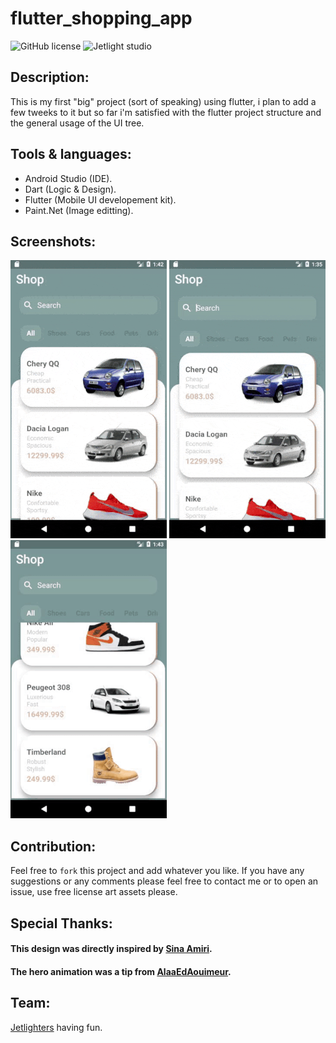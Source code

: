# flutter_shopping_app

![GitHub license](https://img.shields.io/github/license/oussamabonnor1/JetConverter.svg)
![Jetlight studio](https://img.shields.io/badge/Made%20by-Jetlight%20studio-blue.svg?color=082544)

## Description:
This is my first "big" project (sort of speaking) using flutter, i plan to add a few tweeks to it but so far i'm satisfied with the flutter project structure and the general usage of the UI tree. 

## Tools & languages: 
* Android Studio (IDE).
* Dart (Logic & Design).
* Flutter (Mobile UI developement kit).
* Paint.Net (Image editting).

## Screenshots: 
![Tabs](Screenshots/tabs.gif) ![Search](Screenshots/search.gif) ![Animation](Screenshots/animation.gif) 

## Contribution:
Feel free to `fork` this project and add whatever you like. If you have any suggestions or any comments please feel free to contact me or to open an issue, use free license art assets please.

## Special Thanks:
 #### This design was directly inspired by [Sina Amiri](https://dribbble.com/sinaamiri).
 #### The hero animation was a tip from [AlaaEdAouimeur](https://github.com/AlaaEdAouimeur).

## Team:
[Jetlighters](https://github.com/JetLightStudio) having fun.
